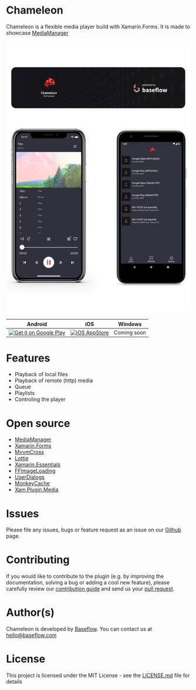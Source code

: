 Chameleon
=========

Chameleon is a flexible media player build with Xamarin.Forms. It is made to showcase [MediaManager](https://github.com/martijn00/XamarinMediaManager)

![Chameleon App Screenshot](chameleon_screenshots_v1.png?raw=true "Chameleon")


| Android | iOS | Windows |
|--|--|--|
| <a href='https://play.google.com/store/apps/details?id=com.baseflow.chameleon&pcampaignid=MKT-Other-global-all-co-prtnr-py-PartBadge-Mar2515-1'><img height='60px' alt='Get it on Google Play' src='https://play.google.com/intl/en_us/badges/images/generic/en_badge_web_generic.png'/></a> | <a href="https://itunes.apple.com/WebObjects/MZStore.woa/wa/viewSoftware?id=1475255793" rel="Chameleon">![iOS AppStore](http://devimages.apple.com.edgekey.net/app-store/marketing/guidelines/images/badge-download-on-the-app-store.svg)</a> | Coming soon |

# Features

- Playback of local files
- Playback of remote (http) media
- Queue
- Playlists
- Controling the player

# Open source

- [MediaManager](https://github.com/martijn00/XamarinMediaManager)
- [Xamarin.Forms](https://github.com/xamarin/Xamarin.Forms)
- [MvvmCross](https://github.com/MvvmCross/MvvmCross)
- [Lottie](https://github.com/martijn00/LottieXamarin)
- [Xamarin.Essentials](https://github.com/xamarin/Essentials)
- [FFImageLoading](https://github.com/luberda-molinet/FFImageLoading)
- [UserDialogs](https://github.com/aritchie/userdialogs)
- [MonkeyCache](https://github.com/jamesmontemagno/monkey-cache)
- [Xam.Plugin.Media](https://github.com/jamesmontemagno/MediaPlugin)


# Issues

Please file any issues, bugs or feature request as an issue on our [Github](https://github.com/BaseflowIT/Chameleon) page.

# Contributing

If you would like to contribute to the plugin (e.g. by improving the documentation, solving a bug or adding a cool new feature), please carefully review our [contribution guide](https://github.com/BaseflowIT/flutter-geolocator/blob/develop/CONTRIBUTING.md) and send us your [pull request](https://github.com/BaseflowIT/flutter-geolocator/pulls).

# Author(s)

Chameleon is developed by [Baseflow](https://baseflow.com/). You can contact us at hello@baseflow.com

# License

This project is licensed under the MIT License - see the [LICENSE.md](https://github.com/BaseflowIT/Chameleon/blob/develop/LICENSE) file for details